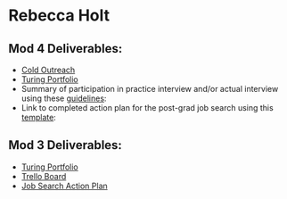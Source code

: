 # Rebecca Holt

## Mod 4 Deliverables:
* [Cold Outreach](https://gist.github.com/becs919/b306db2b859efd6af6350f3e8675f7fd)
* [Turing Portfolio](https://www.turing.io/alumni/rebecca-holt)
* Summary of participation in practice interview and/or actual interview using these [guidelines](https://github.com/turingschool/career-development-curriculum/blob/master/module_four/interview_practice_reflection_guidelines.md):
* Link to completed action plan for the post-grad job search using this [template](https://github.com/turingschool/career-development-curriculum/blob/master/module_four/post_grad_plan.md):

## Mod 3 Deliverables:

* [Turing Portfolio](https://www.turing.io/alumni/rebecca-holt)
* [Trello Board](https://trello.com/b/Fya2fXFo/turing-prof-dev)
* [Job Search Action Plan](https://gist.github.com/becs919/7df918296931a128d948b532d5ae5af1)
